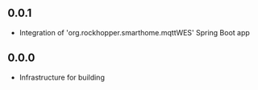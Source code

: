 ## 0.0.1

- Integration of 'org.rockhopper.smarthome.mqttWES' Spring Boot app

## 0.0.0

- Infrastructure for building

